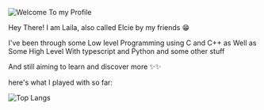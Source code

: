 ![Welcome To my Profile](https://github.com/laila-chk/laila-chk/assets/73915468/ded1fd28-b7cf-4a34-ba59-00d7704e9e21)

Hey There! I am Laila, also called Elcie by my friends 😁

I've been through some Low level Programming using C and C++  as Well as Some High Level With typescript and Python and some other stuff

And still aiming to learn and discover more ✨✨

here's what I played with so far:

![Top Langs](https://github-readme-stats.vercel.app/api/top-langs/?username=laila-chk&theme=material-palenight&hide_progress=true)
